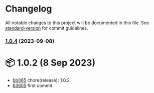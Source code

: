 # Changelog

All notable changes to this project will be documented in this file. See [standard-version](https://github.com/conventional-changelog/standard-version) for commit guidelines.

### [1.0.4](https://github.com/fatmatto/timeframes-io/compare/v1.0.2...v1.0.4) (2023-09-08)

# 📦 1.0.2 (8 Sep 2023)
- [bb065](https://github.com/fatmatto/timeframes-io/commit/bb0657fbfa868b36602819d8159e58dc64ef840c)  chore(release): 1.0.2
- [63605](https://github.com/fatmatto/timeframes-io/commit/63605ad158f2a5fdd2f087882a02ca03b5186cc9)  first commit
